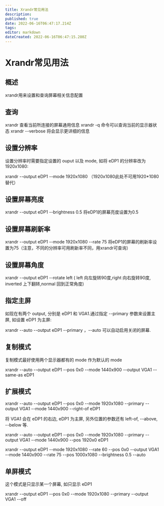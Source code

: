 ```yaml
---
title: Xrandr常见用法
description: 
published: true
date: 2022-06-16T06:47:17.214Z
tags: 
editor: markdown
dateCreated: 2022-06-16T06:47:15.280Z
---
```


# Xrandr常见用法
## 概述
xrandr用来设置和查询屏幕相关信息配置

## 查询
xrandr 查看当前所连接的屏幕通用信息
xrandr -q 命令可以查询当前的显示器状态
xrandr --verbose 将会显示更详细的信息
## 设置分辨率
设置分辨率时需要指定设置的 ouput 以及 mode, 如将 eDP1 的分辨率改为 1920x1080:

 xrandr --output eDP1 --mode 1920x1080 （1920x1080此处不可用1920*1080替代）
## 设置屏幕亮度
xrandr --output eDP1 --brightness 0.5 将eDP1的屏幕亮度设置为0.5
## 设置屏幕刷新率
xrandr --output eDP1 --mode 1920x1080 --rate 75 将eDP1的屏幕的刷新率设置为75（注意，不同的分辨率可用刷新率不同，用xrandr可查询）
## 设置屏幕角度
xrandr --output eDP1 --rotate left ( left 向左旋转90度,right 向右旋转90度, inverted 上下翻转,normal 回到正常角度)
## 指定主屏
如现在有两个 output, 分别是 eDP1 和 VGA1.通过指定 --primary 参数来设置主屏, 如设置 eDP1 为主屏:

xrandr --auto --output eDP1 --primary ，--auto 可以自动启用关闭的屏幕.
## 复制模式
复制模式最好使用两个显示器都有的 mode 作为默认的 mode

xrandr --auto --output eDP1 --pos 0x0 --mode 1440x900 --output VGA1 --same-as eDP1
## 扩展模式
 xrandr --auto --output eDP1 --pos 0x0 --mode 1920x1080 --primary --output VGA1 --mode 1440x900 --right-of eDP1
 
将 VGA1 会在 eDP1 的右边, eDP1 为主屏, 另外位置的参数还有 left-of, --above, --below 等.

 xrandr --auto --output eDP1 --pos 0x0 --mode 1920x1080 --primary --output VGA1 --mode 1440x900 --pos 1920x0 eDP1
 
xrandr --output eDP1  --mode 1920x1080 --rate 60 --pos 0x0 --output VGA1 --mode 1440x900 --rate 75 --pos 1000x1080 --brightness 0.5 --auto 
## 单屏模式
这个模式是只显示某一个屏幕, 如只显示 eDP1

 xrandr --output eDP1 --pos 0x0 --mode 1920x1080 --primary --output VGA1 --off